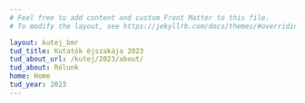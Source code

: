```yaml
---
# Feel free to add content and custom Front Matter to this file.
# To modify the layout, see https://jekyllrb.com/docs/themes/#overriding-theme-defaults

layout: kutej_bmr
tud_title: Kutatók éjszakája 2023
tud_about_url: /kutej/2023/about/
tud_about: Rólunk
home: Home
tud_year: 2023
---
```

